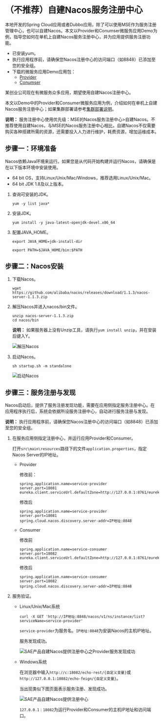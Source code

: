 # （不推荐）自建Nacos服务注册中心

本地开发的Spring Cloud应用或者Dubbo应用，除了可以使用MSE作为服务注册管理中心，也可以自建Nacos。本文以Provider和Conumser微服务应用Demo为例，指导您如何在单机上自建Nacos服务注册中心，并为应用提供服务注册功能。

-   已安装yum。
-   执行应用程序前，请确保您Nacos注册中心的访问端口（如8848）已添加至您的安全组。
-   下载的微服务应用Demo应用包：
    -   [Provider](https://aliware-images.oss-cn-hangzhou.aliyuncs.com/SAE/eureka-service-provider.zip?spm=a2c4g.11186623.2.17.73289506P2lAoA&file=eureka-service-provider.zip)
    -   [Conumser](https://aliware-images.oss-cn-hangzhou.aliyuncs.com/SAE/eureka-service-consumer.zip)

某创业公司现在有微服务众多应用，期望使用自建Nacos注册中心。

本文以Demo中的Provider和Consumer微服务应用为例，介绍如何在单机上自建Nacos服务注册中心；如果集群部署请参考[集群部署说明](https://nacos.io/zh-cn/docs/cluster-mode-quick-start.html)。

**说明：** 服务注册中心使用优先级：MSE的Nacos服务注册中心\>自建Nacos。不推荐使用自建Nacos，与MSE的Nacos服务注册中心相比，自建Nacos不仅需要购买各种搭建所需的资源，还需要投入人力进行维护，耗费资源，增加运维成本。

## 步骤一：环境准备

Nacos依赖Java环境来运行。如果您是从代码开始构建并运行Nacos，请确保是在以下版本环境中安装使用。

-   64 bit OS，支持Linux/Unix/Mac/Windows，推荐选用Linux/Unix/Mac。
-   64 bit JDK 1.8及以上版本。

1.  查询可安装的JDK。

    ```
    yum -y list java*
    ```

2.  安装JDK。

    ```
    yum install -y java-latest-openjdk-devel.x86_64
    ```

3.  配置JAVA\_HOME。

    ```
    export JAVA_HOME=jdk-install-dir
    
    export PATH=$JAVA_HOME/bin:$PATH
    ```


## 步骤二：Nacos安装

1.  下载Nacos。

    ```
    wget https://github.com/alibaba/nacos/releases/download/1.1.3/nacos-server-1.1.3.zip
    ```

2.  解压Nacos并进入nacos/bin文件。

    ```
    unzip nacos-server-1.1.3.zip
    cd nacos/bin
    ```

    **说明：** 如果服务器上没有Unzip工具，请执行`yum install unzip`，并在安装后键入Y。

    ![解压Nacos](https://static-aliyun-doc.oss-accelerate.aliyuncs.com/assets/img/zh-CN/9616401161/p64903.png)

3.  启动Nacos。

    ```
    sh startup.sh -m standalone
    ```

    ![启动Nacos](https://static-aliyun-doc.oss-accelerate.aliyuncs.com/assets/img/zh-CN/9616401161/p64904.png)


## 步骤三：服务注册与发现

Nacos启动后，提供了服务注册发现功能，需要在应用侧指定服务注册中心。在应用程序执行后，系统会依据所设服务注册中心，自动进行服务注册与发现。

**说明：** 执行应用程序前，请确保您Nacos注册中心的访问端口（如8848）已添加至您的安全组。

1.  在服务应用侧指定注册中心，并运行应用Provider和Consumer。

    打开`src\main\resources`路径下的文件`application.properties`，指定Nacos Server的IP地址。

    -   Provider

        修改前：

        ```
        spring.application.name=service-provider
        server.port=18081
        eureka.client.serviceUrl.defaultZone=http://127.0.0.1:8761/eureka/                            
        ```

        修改后

        ```
        spring.application.name=service-provider
        server.port=18081
        spring.cloud.nacos.discovery.server-addr=IP地址:8848                            
        ```

    -   Consumer

        修改前

        ```
        spring.application.name=service-consumer
        server.port=18082
        eureka.client.serviceUrl.defaultZone=http://127.0.0.1:8761/eureka/                            
        ```

        修改后

        ```
        spring.application.name=service-consumer
        server.port=18082
        spring.cloud.nacos.discovery.server-addr=IP地址:8848                            
        ```

2.  服务验证。

    -   Linux/Unix/Mac系统

        ```
        curl -X GET 'http://IP地址:8848/nacos/v1/ns/instance/list?serviceName=service-provider'
        ```

        `service-provider`为服务名。`IP地址:8848`为安装Nacos的主机IP地址。

        服务发现成功。

        ![SAE产品自建Nacos提供注册中心之Provider服务发现成功](https://static-aliyun-doc.oss-accelerate.aliyuncs.com/assets/img/zh-CN/9616401161/p65846.png)

    -   Windows系统

        在浏览器中输入`http://c:18082/echo-rest/{自定义变量}`或`http://127.0.0.1:18082/echo-feign/{自定义变量}`。

        当出现类似下图页面表示服务注册、发现成功。

        ![SAE产品自建Nacos提供注册中心](https://static-aliyun-doc.oss-accelerate.aliyuncs.com/assets/img/zh-CN/9616401161/p65298.png)

        `127.0.0.1：18082`为运行Provider和Consumer的主机IP地址和访问端口。


